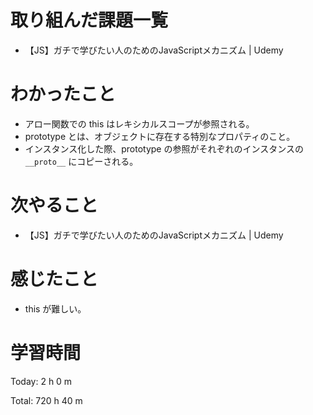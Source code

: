 # 取り組んだ課題一覧
- 【JS】ガチで学びたい人のためのJavaScriptメカニズム | Udemy

# わかったこと
- アロー関数での this はレキシカルスコープが参照される。
- prototype とは、オブジェクトに存在する特別なプロパティのこと。
- インスタンス化した際、prototype の参照がそれぞれのインスタンスの `__proto__` にコピーされる。

# 次やること
- 【JS】ガチで学びたい人のためのJavaScriptメカニズム | Udemy

# 感じたこと
- this が難しい。

# 学習時間
Today: 2 h 0 m

Total: 720 h 40 m
